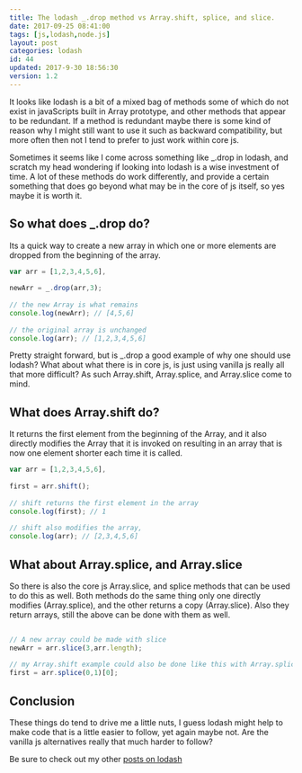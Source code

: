 ```yaml
---
title: The lodash _.drop method vs Array.shift, splice, and slice.
date: 2017-09-25 08:41:00
tags: [js,lodash,node.js]
layout: post
categories: lodash
id: 44
updated: 2017-9-30 18:56:30
version: 1.2
---
```


It looks like lodash is a bit of a mixed bag of methods some of which do not exist in javaScripts built in Array prototype, and other methods that appear to be redundant. If a method is redundant maybe there is some kind of reason why I might still want to use it such as backward compatibility, but more often then not I tend to prefer to just work within core js.

<!-- more -->

Sometimes it seems like I come across something like _.drop in lodash, and scratch my head wondering if looking into lodash is a wise investment of time. A lot of these methods do work differently, and provide a certain something that does go beyond what may be in the core of js itself, so yes maybe it is worth it.

## So what does _.drop do?

Its a quick way to create a new array in which one or more elements are dropped from the beginning of the array. 

```js
var arr = [1,2,3,4,5,6],
 
newArr = _.drop(arr,3);
 
// the new Array is what remains
console.log(newArr); // [4,5,6]
 
// the original array is unchanged
console.log(arr); // [1,2,3,4,5,6]
```

Pretty straight forward, but is _.drop a good example of why one should use lodash? What about what there is in core js, is just using vanilla js really all that more difficult? As such Array.shift, Array.splice, and Array.slice come to mind.

## What does Array.shift do?

It returns the first element from the beginning of the Array, and it also directly modifies the Array that it is invoked on resulting in an array that is now one element shorter each time it is called.

```js
var arr = [1,2,3,4,5,6],
 
first = arr.shift();
 
// shift returns the first element in the array
console.log(first); // 1
 
// shift also modifies the array, 
console.log(arr); // [2,3,4,5,6]
```

## What about Array.splice, and Array.slice

So there is also the core js Array.slice, and splice methods that can be used to do this as well. Both methods do the same thing only one directly modifies (Array.splice), and the other returns a copy (Array.slice). Also they return arrays, still the above can be done with them as well.

```js
 
// A new array could be made with slice
newArr = arr.slice(3,arr.length);
 
// my Array.shift example could also be done like this with Array.splice
first = arr.splice(0,1)[0];
```

## Conclusion

These things do tend to drive me a little nuts, I guess lodash might help to make code that is a little easier to follow, yet again maybe not. Are the vanilla js alternatives really that much harder to follow? 

Be sure to check out my other [posts on lodash](/categories/lodash/)